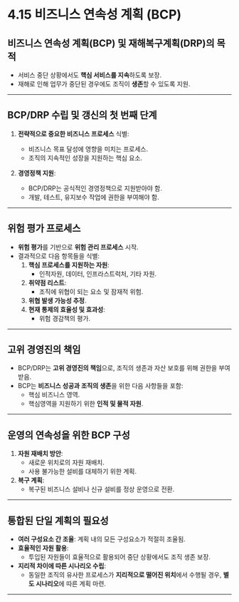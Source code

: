 # 4.15 비즈니스 연속성 계획 (BCP)

## 비즈니스 연속성 계획(BCP) 및 재해복구계획(DRP)의 목적
- 서비스 중단 상황에서도 **핵심 서비스를 지속**하도록 보장.
- 재해로 인해 업무가 중단된 경우에도 조직이 **생존**할 수 있도록 지원.

---

## BCP/DRP 수립 및 갱신의 첫 번째 단계
1. **전략적으로 중요한 비즈니스 프로세스** 식별:
   - 비즈니스 목표 달성에 영향을 미치는 프로세스.
   - 조직의 지속적인 성장을 지원하는 핵심 요소.

2. **경영정책 지원**:
   - BCP/DRP는 공식적인 경영정책으로 지원받아야 함.
   - 개발, 테스트, 유지보수 작업에 권한을 부여해야 함.

---

## 위험 평가 프로세스
- **위험 평가**를 기반으로 **위험 관리 프로세스** 시작.
- 결과적으로 다음 항목들을 식별:
  1. **핵심 프로세스를 지원하는 자원**:
     - 인적자원, 데이터, 인프라스트럭처, 기타 자원.
  2. **취약점 리스트**:
     - 조직에 위협이 되는 요소 및 잠재적 위험.
  3. **위협 발생 가능성 추정**.
  4. **현재 통제의 효율성 및 효과성**:
     - 위험 경감책의 평가.

---

## 고위 경영진의 책임
- BCP/DRP는 **고위 경영진의 책임**으로, 조직의 생존과 자산 보호를 위해 권한을 부여받음.
- BCP는 **비즈니스 성공과 조직의 생존**을 위한 다음 사항들을 포함:
  - 핵심 비즈니스 영역.
  - 핵심영역을 지원하기 위한 **인적 및 물적 자원**.

---

## 운영의 연속성을 위한 BCP 구성
1. **자원 재배치 방안**:
   - 새로운 위치로의 자원 재배치.
   - 사용 불가능한 설비를 대체하기 위한 계획.
2. **복구 계획**:
   - 복구된 비즈니스 설비나 신규 설비를 정상 운영으로 전환.

---

## 통합된 단일 계획의 필요성
- **여러 구성요소 간 조율**: 계획 내의 모든 구성요소가 적절히 조율됨.
- **효율적인 자원 활용**:
  - 투입된 자원들이 효율적으로 활용되어 중단 상황에서도 조직 생존 보장.
- **지리적 차이에 따른 시나리오 수립**:
  - 동일한 조직의 유사한 프로세스가 **지리적으로 떨어진 위치**에서 수행될 경우, **별도 시나리오**에 따른 계획 마련.

---
